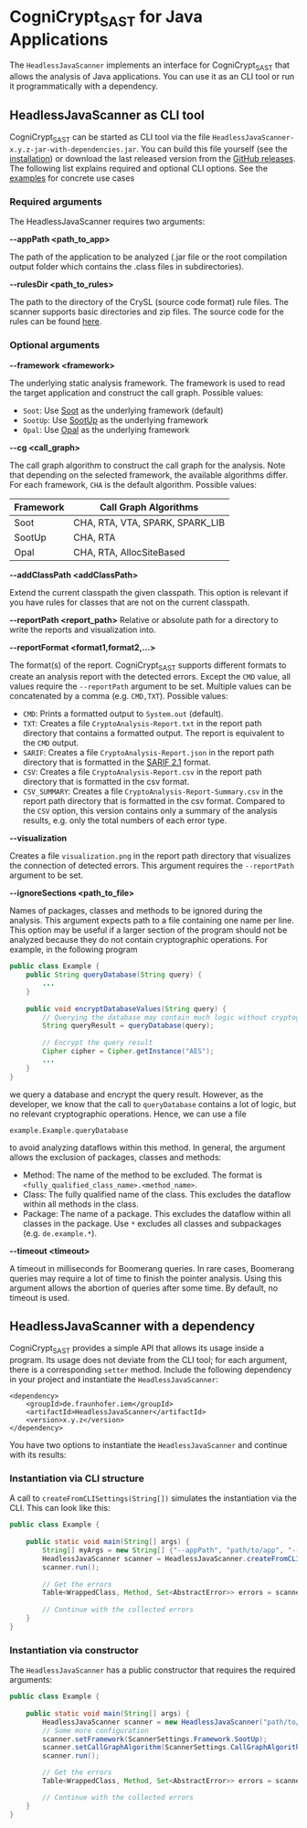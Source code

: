 # CogniCrypt<sub>SAST</sub> for Java Applications
The `HeadlessJavaScanner` implements an interface for CogniCrypt<sub>SAST</sub> that allows the analysis of Java applications. You can use it as an CLI tool or run it programmatically with a dependency.

## HeadlessJavaScanner as CLI tool
CogniCrypt<sub>SAST</sub> can be started as CLI tool via the file `HeadlessJavaScanner-x.y.z-jar-with-dependencies.jar`. You can build this file yourself (see the [installation](installation.md)) or download the last released version from the [GitHub releases](https://github.com/CROSSINGTUD/CryptoAnalysis/releases). The following list explains required and optional CLI options. See the [examples](examples.md) for concrete use cases

### Required arguments
The HeadlessJavaScanner requires two arguments:

**--appPath &lt;path_to_app&gt;**

The path of the application to be analyzed (.jar file or the root compilation output folder which contains the .class files in subdirectories).

**--rulesDir &lt;path_to_rules&gt;**

The path to the directory of the CrySL (source code format) rule files. The scanner supports basic directories and zip files. The source code for the rules can be found [here](https://github.com/CROSSINGTUD/Crypto-API-Rules).

### Optional arguments
**--framework &lt;framework&gt;**

The underlying static analysis framework. The framework is used to read the target application and construct the call graph. Possible values:

* `Soot`: Use [Soot](https://github.com/soot-oss/soot) as the underlying framework (default)
* `SootUp`: Use [SootUp](https://github.com/soot-oss/SootUp) as the underlying framework
* `Opal`: Use [Opal](https://github.com/opalj/opal) as the underlying framework

**--cg &lt;call_graph&gt;**

The call graph algorithm to construct the call graph for the analysis. Note that depending on the selected framework, the available algorithms differ. For each framework, `CHA` is the default algorithm. Possible values:

| Framework | Call Graph Algorithms           |
|-----------|---------------------------------|
| Soot      | CHA, RTA, VTA, SPARK, SPARK_LIB |
| SootUp    | CHA, RTA                        |
| Opal      | CHA, RTA, AllocSiteBased        |

**--addClassPath &lt;addClassPath&gt;**

Extend the current classpath the given classpath. This option is relevant if you have rules for classes that are not on the current classpath.

**--reportPath &lt;report_path&gt;**
Relative or absolute path for a directory to write the reports and visualization into.

**--reportFormat &lt;format1,format2,...&gt;**

The format(s) of the report. CogniCrypt<sub>SAST</sub> supports different formats to create an analysis report with the detected errors. Except the `CMD` value, all values require the `--reportPath` argument to be set. Multiple values can be concatenated by a comma (e.g. `CMD,TXT`). Possible values:

* `CMD`: Prints a formatted output to `System.out` (default).
* `TXT`: Creates a file `CryptoAnalysis-Report.txt` in the report path directory that contains a formatted output. The report is equivalent to the `CMD` output.
* `SARIF`: Creates a file `CryptoAnalysis-Report.json` in the report path directory that is formatted in the [SARIF 2.1](https://docs.oasis-open.org/sarif/sarif/v2.1.0/sarif-v2.1.0.html) format.
* `CSV`: Creates a file `CryptoAnalysis-Report.csv` in the report path directory that is formatted in the csv format.
* `CSV_SUMMARY`: Creates a file `CryptoAnalysis-Report-Summary.csv` in the report path directory that is formatted in the csv format. Compared to the `CSV` option, this version contains only a summary of the analysis results, e.g. only the total numbers of each error type.

**--visualization**

Creates a file `visualization.png` in the report path directory that visualizes the connection of detected errors. This argument requires the `--reportPath` argument to be set.

**--ignoreSections &lt;path_to_file&gt;**

Names of packages, classes and methods to be ignored during the analysis. This argument expects path to a file containing one name per line. This option may be useful if a larger section of the program should not be analyzed because they do not contain cryptographic operations. For example, in the following program
```java
public class Example {
    public String queryDatabase(String query) {
        ...
    }
    
    public void encryptDatabaseValues(String query) {
        // Querying the database may contain much logic without cryptographic operations, so we should exclude it
        String queryResult = queryDatabase(query);
        
        // Encrypt the query result
        Cipher cipher = Cipher.getInstance("AES");
        ...
    }
}
```
we query a database and encrypt the query result. However, as the developer, we know that the call to `queryDatabase` contains a lot of logic, but no relevant cryptographic operations. Hence, we can use a file
```
example.Example.queryDatabase
```
to avoid analyzing dataflows within this method. In general, the argument allows the exclusion of packages, classes and methods:

* Method: The name of the method to be excluded. The format is `<fully_qualified_class_name>.<method_name>`.
* Class: The fully qualified name of the class. This excludes the dataflow within all methods in the class.
* Package: The name of a package. This excludes the dataflow within all classes in the package. Use `*` excludes all classes and subpackages (e.g. `de.example.*`).

**--timeout &lt;timeout&gt;**

A timeout in milliseconds for Boomerang queries. In rare cases, Boomerang queries may require a lot of time to finish the pointer analysis. Using this argument allows the abortion of queries after some time. By default, no timeout is used.

## HeadlessJavaScanner with a dependency
CogniCrypt<sub>SAST</sub> provides a simple API that allows its usage inside a program. Its usage does not deviate from the CLI tool; for each argument, there is a corresponding `setter` method. Include the following dependency in your project and instantiate the `HeadlessJavaScanner`:

```
<dependency>
    <groupId>de.fraunhofer.iem</groupId>
    <artifactId>HeadlessJavaScanner</artifactId>
    <version>x.y.z</version>
</dependency>
```

You have two options to instantiate the `HeadlessJavaScanner` and continue with its results:

### Instantiation via CLI structure
A call to `createFromCLISettings(String[])` simulates the instantiation via the CLI. This can look like this:
```java
public class Example {
    
    public static void main(String[] args) {
        String[] myArgs = new String[] {"--appPath", "path/to/app", "--rulesDir", "path/to/rules"};
        HeadlessJavaScanner scanner = HeadlessJavaScanner.createFromCLISettings(myArgs);
        scanner.run();
        
        // Get the errors
        Table<WrappedClass, Method, Set<AbstractError>> errors = scanner.getCollectedErrors();
        
        // Continue with the collected errors
    }
}

```

### Instantiation via constructor
The `HeadlessJavaScanner` has a public constructor that requires the required arguments:
```java
public class Example {
    
    public static void main(String[] args) {
        HeadlessJavaScanner scanner = new HeadlessJavaScanner("path/to/app", "path/to/rules");
        // Some more configuration
        scanner.setFramework(ScannerSettings.Framework.SootUp);
        scanner.setCallGraphAlgorithm(ScannerSettings.CallGraphAlgorithm.RTA);
        scanner.run();

        // Get the errors
        Table<WrappedClass, Method, Set<AbstractError>> errors = scanner.getCollectedErrors();

        // Continue with the collected errors
    }
}
```
